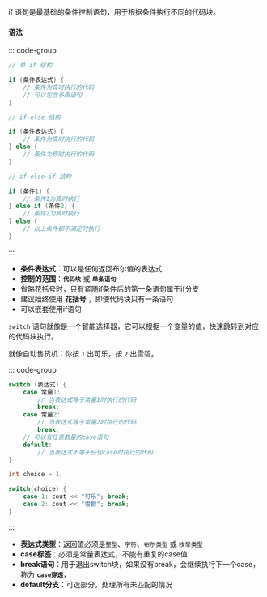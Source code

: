 <CCollapse title="if语句的语法是怎样的?">

if 语句是最基础的条件控制语句，用于根据条件执行不同的代码块。

#### 语法

::: code-group

```cpp [if]
// 单 if 结构

if (条件表达式) {
    // 条件为真时执行的代码
    // 可以包含多条语句
}
```

```cpp [else]
// if-else 结构

if (条件表达式) {
    // 条件为真时执行的代码
} else {
    // 条件为假时执行的代码
}
```

```cpp [else if]
// if-else-if 结构

if (条件1) {
    // 条件1为真时执行
} else if (条件2) {
    // 条件2为真时执行
} else {
    // 以上条件都不满足时执行
}
```

:::

- **条件表达式**：可以是任何返回布尔值的表达式
- **控制的范围**：**`代码块`** 或 **`单条语句`**
- 省略花括号时，只有紧随if条件后的第一条语句属于if分支
- 建议始终使用 **花括号** ，即使代码块只有一条语句
- 可以嵌套使用if语句


</CCollapse>


<CCollapse title="switch语句的语法是怎样的?">

`switch` 语句就像是一个智能选择器，它可以根据一个变量的值，快速跳转到对应的代码块执行。

就像自动售货机：你按 `1` 出可乐，按 `2` 出雪碧。

::: code-group

```cpp [语法]
switch (表达式) {
    case 常量1:
        // 当表达式等于常量1时执行的代码
        break;
    case 常量2:
        // 当表达式等于常量2时执行的代码
        break;
    // 可以有任意数量的case语句
    default:
        // 当表达式不等于任何case时执行的代码
}
```

```cpp [示例代码]
int choice = 1;

switch(choice) {
    case 1: cout << "可乐"; break;
    case 2: cout << "雪碧"; break;
}
```

:::

- **表达式类型**：返回值必须是`整型`、`字符`、`布尔类型` 或 `枚举类型`
- **case标签**：必须是常量表达式，不能有重复的case值
- **break语句**：用于退出switch块，如果没有break，会继续执行下一个case，称为 **`case穿透`**，
- **default分支**：可选部分，处理所有未匹配的情况

</CCollapse>